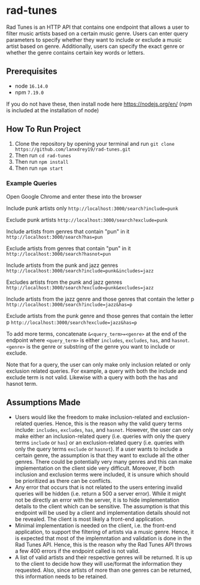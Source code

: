 # rad-tunes

Rad Tunes is an HTTP API that contains one endpoint that allows a user to filter music artists based on a certain music genre. Users can enter query parameters to specify whether they want to include or exclude a music artist based on genre. Additionally, users can specify the exact genre or whether the genre contains certain key words or letters.

## Prerequisites

- node `16.14.0`
- npm `7.19.0`

If you do not have these, then install node here https://nodejs.org/en/ (npm is included at the installation of node)

## How To Run Project

1. Clone the repository by opening your terminal and run `git clone https://github.com/lanxdrey19/rad-tunes.git`
2. Then run `cd rad-tunes`
3. Then run `npm install`
4. Then run `npm start`

### Example Queries

Open Google Chrome and enter these into the browser

Include punk artists only
`http://localhost:3000/search?include=punk`

Exclude punk artists
`http://localhost:3000/search?exclude=punk`

Include artists from genres that contain "pun" in it
`http://localhost:3000/search?has=pun`

Exclude artists from genres that contain "pun" in it
`http://localhost:3000/search?hasnot=pun`

Include artists from the punk and jazz genres
`http://localhost:3000/search?include=punk&includes=jazz`

Excludes artists from the punk and jazz genres
`http://localhost:3000/search?exclude=punk&excludes=jazz`

Include artists from the jazz genre and those genres that contain the letter p
`http://localhost:3000/search?include=jazz&has=p`

Exclude artists from the punk genre and those genres that contain the letter p
`http://localhost:3000/search?exclude=jazz&has=p`

To add more terms, concatenate `&<query_term>=<genre>` at the end of the endpoint where `<query_term>` is either `includes`, `excludes`, `has`, and `hasnot`. `<genre>` is the genre or substring of the genre you want to include or exclude.

Note that for a query, the user can only make only inclusion related or only exclusion related queries. For example, a query with both the include and exclude term is not valid. Likewise with a query with both the has and hasnot term.

## Assumptions Made

- Users would like the freedom to make inclusion-related and exclusion-related queries. Hence, this is the reason why the valid query terms include: `includes`, `excludes`, `has`, and `hasnot`. However, the user can only make either an inclusion-related query (i.e. queries with only the query terms `include` or `has`) or an exclusion-related query (i.e. queries with only the query terms `exclude` or `hasnot`). If a user wants to include a certain genre, the assumption is that they want to exclude all the other genres. There could be potentially very many genres and this can make implementation on the client side very difficult. Moreover, if both inclusion and exclusion terms were included, it is unsure which should be prioritized as there can be conflicts.
- Any error that occurs that is not related to the users entering invalid queries will be hidden (i.e. return a 500 a server error). While it might not be directly an error with the server, it is to hide implementation details to the client which can be sensitive. The assumption is that this endpoint will be used by a client and implementation details should not be revealed. The client is most likely a front-end application.
- Minimal implementation is needed on the client, i.e. the front-end application, to support the filtering of artists via a music genre. Hence, it is expected that most of the implemntation and validation is done in the Rad Tunes API. Hence, this is the reason why the Rad Tunes API throws a few 400 errors if the endpoint called is not valid.
- A list of valid artists and their respective genres will be returned. It is up to the client to decide how they will use/format the information they requested. Also, since artists of more than one genres can be returned, this information needs to be retained.
